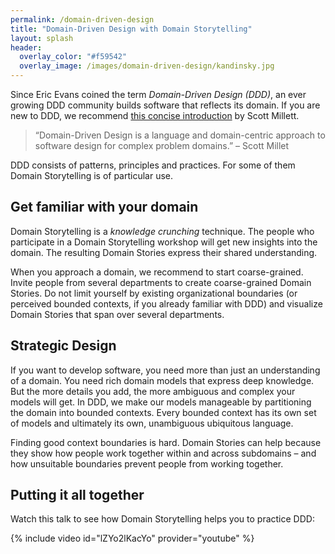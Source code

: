 ```yaml
---
permalink: /domain-driven-design
title: "Domain-Driven Design with Domain Storytelling"
layout: splash
header: 
  overlay_color: "#f59542"
  overlay_image: /images/domain-driven-design/kandinsky.jpg
---
```


Since Eric Evans coined the term *Domain-Driven Design (DDD)*, an ever growing DDD community builds software that reflects its domain. If you are new to DDD, we recommend <a href="https://leanpub.com/theanatomyofdomain-drivendesign" target="_blank">this concise introduction</a> by Scott Millett.

> “Domain-Driven Design is a language and domain-centric approach to software design for complex problem domains.” – Scott Millet

DDD consists of patterns, principles and practices. For some of them Domain Storytelling is of particular use.

## Get familiar with your domain

Domain Storytelling is a *knowledge crunching* technique. The people who participate in a Domain Storytelling workshop will get new insights into the domain. The resulting Domain Stories express their shared understanding.

When you approach a domain, we recommend to start coarse-grained. Invite people from several departments to create coarse-grained Domain Stories. Do not limit yourself by existing organizational boundaries (or perceived bounded contexts, if you already familiar with DDD) and visualize Domain Stories that span over several departments.

## Strategic Design

If you want to develop software, you need more than just an understanding of a domain. You need rich domain models that express deep knowledge. But the more details you add, the more ambiguous and complex your models will get. In DDD, we make our models manageable by partitioning the domain into bounded contexts. Every bounded context has its own set of models and ultimately its own, unambiguous ubiquitous language.

Finding good context boundaries is hard. Domain Stories can help because they show how people work together within and across subdomains – and how unsuitable boundaries prevent people from working together.

## Putting it all together

Watch this talk to see how Domain Storytelling helps you to practice DDD:

{% include video id="lZYo2lKacYo" provider="youtube" %}